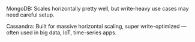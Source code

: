 MongoDB: 
Scales horizontally pretty well, but write-heavy use cases may need careful setup.

Cassandra: 
Built for massive horizontal scaling, super write-optimized — often used in big data, IoT, time-series apps.
